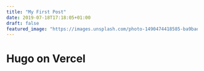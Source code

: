 ```yaml
---
title: "My First Post"
date: 2019-07-18T17:18:05+01:00
draft: false
featured_image: "https://images.unsplash.com/photo-1490474418585-ba9bad8fd0ea?q=80&w=1470&auto=format&fit=crop"
---
```


# Hugo on Vercel
